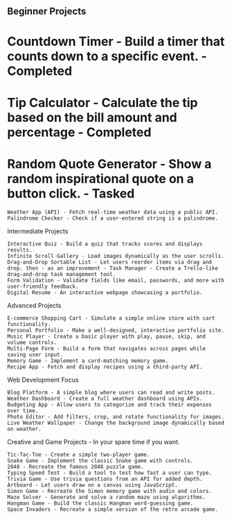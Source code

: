 ## Beginner Projects

# Countdown Timer - Build a timer that counts down to a specific event. - Completed
# Tip Calculator - Calculate the tip based on the bill amount and percentage - Completed
# Random Quote Generator - Show a random inspirational quote on a button click. - Tasked
    Weather App (API) - Fetch real-time weather data using a public API.
    Palindrome Checker - Check if a user-entered string is a palindrome.

Intermediate Projects

    Interactive Quiz - Build a quiz that tracks scores and displays results.
    Infinite Scroll Gallery - Load images dynamically as the user scrolls.
    Drag-and-Drop Sortable List - Let users reorder items via drag and drop. then - as an improvement - Task Manager - Create a Trello-like drag-and-drop task management tool.
    Form Validation - Validate fields like email, passwords, and more with user-friendly feedback.
    Digital Resume - An interactive webpage showcasing a portfolio.

Advanced Projects

    E-commerce Shopping Cart - Simulate a simple online store with cart functionality.
    Personal Portfolio - Make a well-designed, interactive portfolio site.
    Music Player - Create a basic player with play, pause, skip, and volume controls.
    Multi-Page Form - Build a form that navigates across pages while saving user input.
    Memory Game - Implement a card-matching memory game.
    Recipe App - Fetch and display recipes using a third-party API.

Web Development Focus

    Blog Platform - A simple blog where users can read and write posts.
    Weather Dashboard - Create a full weather dashboard using APIs.
    Budgeting App - Allow users to categorize and track their expenses over time.
    Photo Editor - Add filters, crop, and rotate functionality for images.
    Live Weather Wallpaper - Change the background image dynamically based on weather.

Creative and Game Projects - In your spare time if you want.

    Tic-Tac-Toe - Create a simple two-player game.
    Snake Game - Implement the classic Snake game with controls.
    2048 - Recreate the famous 2048 puzzle game.
    Typing Speed Test - Build a tool to test how fast a user can type.
    Trivia Game - Use trivia questions from an API for added depth.
    Artboard - Let users draw on a canvas using JavaScript.
    Simon Game - Recreate the Simon memory game with audio and colors.
    Maze Solver - Generate and solve a random maze using algorithms.
    Hangman Game - Build the classic Hangman word-guessing game.
    Space Invaders - Recreate a simple version of the retro arcade game.
